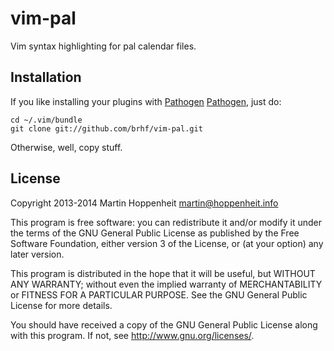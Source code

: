 # vim-pal

Vim syntax highlighting for pal calendar files.

## Installation

If you like installing your plugins with [Pathogen] [Pathogen], just do:

    cd ~/.vim/bundle
    git clone git://github.com/brhf/vim-pal.git

Otherwise, well, copy stuff.

[Pathogen]: https://github.com/tpope/vim-pathogen

## License

Copyright 2013-2014 Martin Hoppenheit <martin@hoppenheit.info>

This program is free software: you can redistribute it and/or modify it under
the terms of the GNU General Public License as published by the Free Software
Foundation, either version 3 of the License, or (at your option) any later
version.

This program is distributed in the hope that it will be useful, but WITHOUT
ANY WARRANTY; without even the implied warranty of MERCHANTABILITY or FITNESS
FOR A PARTICULAR PURPOSE.  See the GNU General Public License for more
details.

You should have received a copy of the GNU General Public License along with
this program.  If not, see <http://www.gnu.org/licenses/>.
